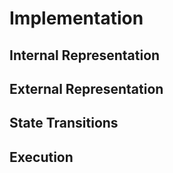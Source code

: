 # Implementation


<!-- slider split -->
## Internal Representation


<!-- slider split -->
## External Representation


<!-- slider split -->
## State Transitions


<!-- slider split -->
## Execution


